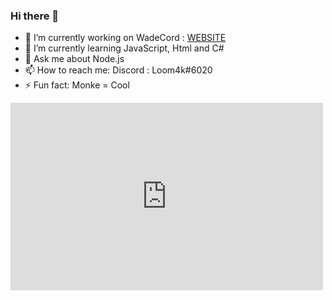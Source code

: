 ### Hi there 👋

- 🔭 I’m currently working on WadeCord : [WEBSITE](https://wadecord.cf)
- 🌱 I’m currently learning JavaScript, Html and C#
- 💬 Ask me about Node.js
- 📫 How to reach me: Discord : Loom4k#6020
- ⚡ Fun fact: Monke = Cool

<!DOCTYPE html>
<html>
<body>
  <embed src="http://www.wadecord.cf" style="width:500px; height: 300px;">
</body>
</html>
